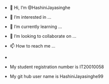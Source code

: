 - 👋 Hi, I’m @HashiniJayasinghe
- 👀 I’m interested in ...
- 🌱 I’m currently learning ...
- 💞️ I’m looking to collaborate on ...
- 📫 How to reach me ...
- 
- My student registration number is IT20010058

- My git hub user name is HashiniJayasinghe99
<!---
JAHNMDJM/JAHNMDJM is a ✨ special ✨ repository because its `README.md` (this file) appears on your GitHub profile.
You can click the Preview link to take a look at your changes.
--->
